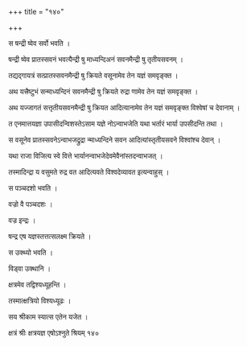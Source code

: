 +++
title = "१४०"

+++

 

स षन्द्री ष्वेव सर्वो भवति । 

षन्द्री ष्वेव प्रातस्सवनं भवत्यैन्द्री षु माध्यन्दिअनं सवनमैन्द्री षु
तृतीयसवनम् । 

तद्यद्गायत्रं सत्प्रातस्सवनमैन्द्री षु क्रियते वसूनामेव तेन यज्ञं
समवृङ्क्त । 

अथ यत्त्रैष्टुभं सन्माध्यन्दिनं सवनमैन्द्री षु क्रियते रुद्रा णामेव तेन
यज्ञं समवृङ्क्त । 

अथ यज्जागतं सत्तृतीयसवनमैन्द्री षु क्रियत आदित्यानामेव तेन यज्ञं
समवृङ्क्त विश्वेषां च देवानाम् । 

त एनमात्तयज्ञा उपासीदन्विशस्तेऽसाम यज्ञे नोऽन्वाभजेति यथा भर्तारं भार्या
उपसीदन्ति तथा । 

स वसूनेव प्रातस्सवनेऽन्वाभजद्रुद्रा न्माध्यन्दिने सवन आदित्यांस्तृतीयसवने
विश्वांश्च देवान् । 

यथा राजा विजित्य स्वे वित्ते भार्यानन्वाभजेदेवमेवैनांस्तदन्वाभजत् । 

तस्मादिन्द्रा य वसुमते रुद्र वत आदित्यवते विश्वदेव्यावत इत्यन्वाहुस् । 

स पञ्चदशो भवति । 

वज्रो वै पञ्चदशः । 

वज्र इन्द्रः । 

षन्द्र एष यज्ञस्तत्तत्सलक्ष्म क्रियते । 

स उक्थ्यो भवति । 

विड्वा उक्थानि । 

क्षत्रमेव तद्विश्यध्यूहन्ति । 

तस्मात्क्षत्रियो विश्यध्यूढः । 

सय श्रीकाम स्यात्स एतेन यजेत । 

क्षत्रं श्रीः क्षत्रयज्ञ एषोऽश्नुते श्रियम् १४०
